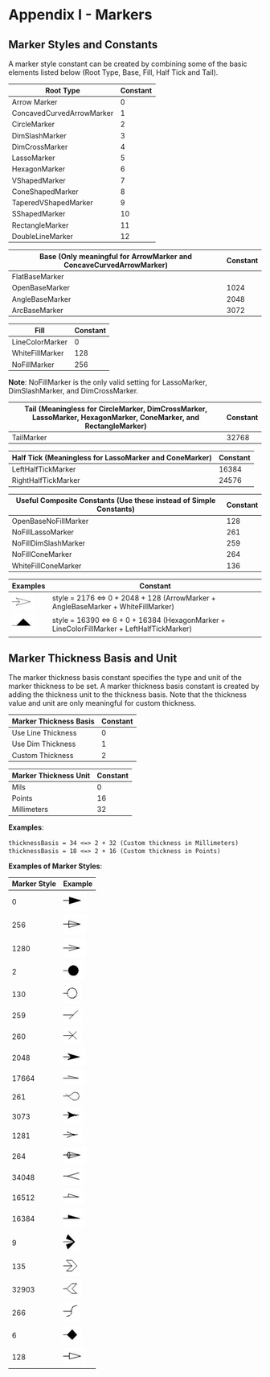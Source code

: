 # Appendix I - Markers

## Marker Styles and Constants

A marker style constant can be created by combining some of the basic elements listed below (Root Type, Base, Fill, Half Tick and Tail).

| Root Type | Constant |
|-----------|----------|
| Arrow Marker | 0 |
| ConcavedCurvedArrowMarker | 1 |
| CircleMarker | 2 |
| DimSlashMarker | 3 |
| DimCrossMarker | 4 |
| LassoMarker | 5 |
| HexagonMarker | 6 |
| VShapedMarker | 7 |
| ConeShapedMarker | 8 |
| TaperedVShapedMarker | 9 |
| SShapedMarker | 10 |
| RectangleMarker | 11 |
| DoubleLineMarker | 12 |

| Base (Only meaningful for ArrowMarker and ConcaveCurvedArrowMarker) | Constant |
|---------------------------------------------------------------|----------|
| FlatBaseMarker |  |
| OpenBaseMarker | 1024 |
| AngleBaseMarker | 2048 |
| ArcBaseMarker | 3072 |

| Fill | Constant |
|------|----------|
| LineColorMarker | 0 |
| WhiteFillMarker | 128 |
| NoFillMarker | 256 |

**Note**: NoFillMarker is the only valid setting for LassoMarker, DimSlashMarker, and DimCrossMarker.

| Tail (Meaningless for CircleMarker, DimCrossMarker, LassoMarker, HexagonMarker, ConeMarker, and RectangleMarker) | Constant |
|---------------------------------------------------------------------------------------------------------------|----------|
| TailMarker | 32768 |

| Half Tick (Meaningless for LassoMarker and ConeMarker) | Constant |
|--------------------------------------------------------|----------|
| LeftHalfTickMarker | 16384 |
| RightHalfTickMarker | 24576 |

| Useful Composite Constants (Use these instead of Simple Constants) | Constant |
|-------------------------------------------------------------------|----------|
| OpenBaseNoFillMarker | 128 |
| NoFillLassoMarker | 261 |
| NoFillDimSlashMarker | 259 |
| NoFillConeMarker | 264 |
| WhiteFillConeMarker | 136 |

| Examples | Constant |
|----------|----------|
| ![Example 1](images/vs_appendix_clip_image002_0001.jpg) | style = 2176 <=> 0 + 2048 + 128 (ArrowMarker + AngleBaseMarker + WhiteFillMarker) |
| ![Example 2](images/vs_appendix_clip_image002_0002.jpg) | style = 16390 <=> 6 + 0 + 16384 (HexagonMarker + LineColorFillMarker + LeftHalfTickMarker) |

## Marker Thickness Basis and Unit

The marker thickness basis constant specifies the type and unit of the marker thickness to be set.
A marker thickness basis constant is created by adding the thickness unit to the thickness basis. Note that the thickness value and unit are only meaningful for custom thickness.

| Marker Thickness Basis | Constant |
|------------------------|----------|
| Use Line Thickness | 0 |
| Use Dim Thickness | 1 |
| Custom Thickness | 2 |

| Marker Thickness Unit | Constant |
|-----------------------|----------|
| Mils | 0 |
| Points | 16 |
| Millimeters | 32 |

**Examples**:

```
thicknessBasis = 34 <=> 2 + 32 (Custom thickness in Millimeters)
thicknessBasis = 18 <=> 2 + 16 (Custom thickness in Points)
```

**Examples of Marker Styles**:

| Marker Style | Example |
|--------------|---------|
| 0 | ![Example](images/vs_appendix_clip_image002.jpg) |
| 256 | ![Example](images/vs_appendix_clip_image004.jpg) |
| 1280 | ![Example](images/vs_appendix_clip_image005.jpg) |
| 2 | ![Example](images/vs_appendix_clip_image007.jpg) |
| 130 | ![Example](images/vs_appendix_clip_image009.jpg) |
| 259 | ![Example](images/vs_appendix_clip_image011.jpg) |
| 260 | ![Example](images/vs_appendix_clip_image012.jpg) |
| 2048 | ![Example](images/vs_appendix_clip_image014.jpg) |
| 17664 | ![Example](images/vs_appendix_clip_image015.jpg) |
| 261 | ![Example](images/vs_appendix_clip_image017.jpg) |
| 3073 | ![Example](images/vs_appendix_clip_image019.jpg) |
| 1281 | ![Example](images/vs_appendix_clip_image020.jpg) |
| 264 | ![Example](images/vs_appendix_clip_image022.jpg) |
| 34048 | ![Example](images/vs_appendix_clip_image024.jpg) |
| 16512 | ![Example](images/vs_appendix_clip_image025.jpg) |
| 16384 | ![Example](images/vs_appendix_clip_image027.jpg) |
| 9 | ![Example](images/vs_appendix_clip_image029.jpg) |
| 135 | ![Example](images/vs_appendix_clip_image030.jpg) |
| 32903 | ![Example](images/vs_appendix_clip_image032.jpg) |
| 266 | ![Example](images/vs_appendix_clip_image033.jpg) |
| 6 | ![Example](images/vs_appendix_clip_image035.jpg) |
| 128 | ![Example](images/vs_appendix_clip_image037.jpg) |
